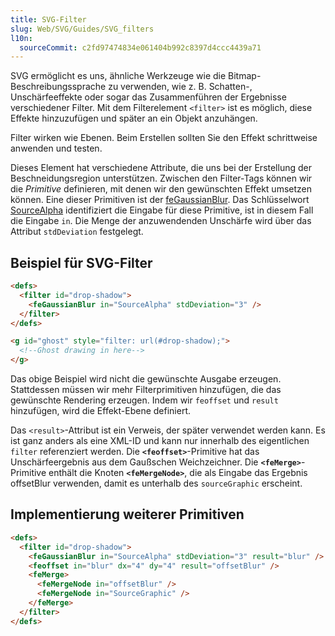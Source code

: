 ```yaml
---
title: SVG-Filter
slug: Web/SVG/Guides/SVG_filters
l10n:
  sourceCommit: c2fd97474834e061404b992c8397d4ccc4439a71
---
```


SVG ermöglicht es uns, ähnliche Werkzeuge wie die Bitmap-Beschreibungssprache zu verwenden, wie z. B. Schatten-, Unschärfeeffekte oder sogar das Zusammenführen der Ergebnisse verschiedener Filter. Mit dem Filterelement `<filter>` ist es möglich, diese Effekte hinzuzufügen und später an ein Objekt anzuhängen.

Filter wirken wie Ebenen. Beim Erstellen sollten Sie den Effekt schrittweise anwenden und testen.

Dieses Element hat verschiedene Attribute, die uns bei der Erstellung der Beschneidungsregion unterstützen. Zwischen den Filter-Tags können wir die _Primitive_ definieren, mit denen wir den gewünschten Effekt umsetzen können. Eine dieser Primitiven ist der [feGaussianBlur](https://www.w3.org/TR/SVG/filters.html#feGaussianBlurElement). Das Schlüsselwort [SourceAlpha](https://www.w3.org/TR/SVG/filters.html#SourceAlpha) identifiziert die Eingabe für diese Primitive, ist in diesem Fall die Eingabe `in`. Die Menge der anzuwendenden Unschärfe wird über das Attribut `stdDeviation` festgelegt.

## Beispiel für SVG-Filter

```html
<defs>
  <filter id="drop-shadow">
    <feGaussianBlur in="SourceAlpha" stdDeviation="3" />
  </filter>
</defs>

<g id="ghost" style="filter: url(#drop-shadow);">
  <!--Ghost drawing in here-->
</g>
```

Das obige Beispiel wird nicht die gewünschte Ausgabe erzeugen. Stattdessen müssen wir mehr Filterprimitiven hinzufügen, die das gewünschte Rendering erzeugen. Indem wir `feoffset` und `result` hinzufügen, wird die Effekt-Ebene definiert.

Das `<result>`-Attribut ist ein Verweis, der später verwendet werden kann. Es ist ganz anders als eine XML-ID und kann nur innerhalb des eigentlichen `filter` referenziert werden. Die **`<feoffset>`**-Primitive hat das Unschärfeergebnis aus dem Gaußschen Weichzeichner. Die **`<feMerge>`**-Primitive enthält die Knoten **`<feMergeNode>`**, die als Eingabe das Ergebnis offsetBlur verwenden, damit es unterhalb des `sourceGraphic` erscheint.

## Implementierung weiterer Primitiven

```html
<defs>
  <filter id="drop-shadow">
    <feGaussianBlur in="SourceAlpha" stdDeviation="3" result="blur" />
    <feoffset in="blur" dx="4" dy="4" result="offsetBlur" />
    <feMerge>
      <feMergeNode in="offsetBlur" />
      <feMergeNode in="SourceGraphic" />
    </feMerge>
  </filter>
</defs>
```
